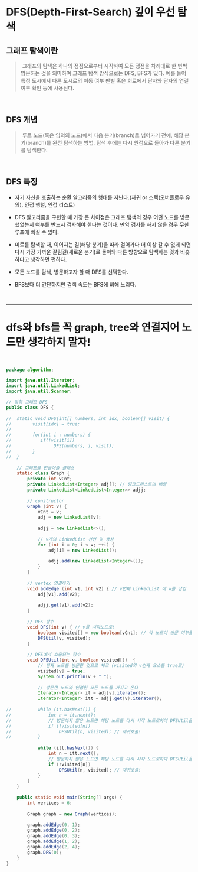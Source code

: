 # DFS(Depth-First-Search) 깊이 우선 탐색


## 그래프 탐색이란
>&nbsp;그래프의 탐색은 하나의 정점으로부터 시작하여 모든 정점을 차례대로 한 번씩 방문하는 것을 의미하며 그래프 탐색 방식으로는 DFS, BFS가 있다. 
예를 들어 특정 도시에서 다른 도시로의 이동 여부 판별 혹은 회로에서 단자와 단자의 연결 여부 확인 등에 사용된다.
 
<br>
 
## DFS 개념 
>&nbsp;루트 노드(혹은 임의의 노드)에서 다음 분기(branch)로 넘어가기 전에, 해당 분기(branch)를 완전 탐색하는 방법.
탐색 후에는 다시 원점으로 돌아가 다른 분기를 탐색한다.

<br>

## DFS 특징

- 자기 자신을 호출하는 순환 알고리즘의 형태를 지닌다.(재귀 or 스택(오버플로우 유의), 인접 행렬, 인접 리스트)

- DFS 알고리즘을 구현할 때 가장 큰 차이점은 그래프 탬색의 경우 어떤 노드를 방문했었는지 여부를 반드시 검사해야 한다는 것이다. 만약 검사를 하지 않을 경우 무한루프에 빠질 수 있다.

- 미로를 탐색할 때, 이어지는 길(해당 분기)을 따라 걸어가다 더 이상 갈 수 없게 되면 다시 가장 가까운 갈림길(새로운 분기)로  돌아와 다른 방향으로 탐색하는 것과 비슷하다고 생각하면 편하다.

- 모든 노드를 탐색, 방문하고자 할 때 DFS를 선택한다.

- BFS보다 더 간단하지만 검색 속도는 BFS에 비해 느리다.
 
<br>

<hr>

# dfs와 bfs를 꼭 graph, tree와 연결지어 노드만 생각하지 말자!
 
<br>

```java
package algorithm;

import java.util.Iterator;
import java.util.LinkedList;
import java.util.Scanner;

// 방향 그래프 DFS
public class DFS {
	
//	static void DFS(int[] numbers, int idx, boolean[] visit) {
//		  visit[idx] = true;
//
//		  for(int i : numbers) {
//		     if(!visit[i])
//		       	  DFS(numbers, i, visit);
//		  }
//	}
	
	// 그래프를 만들어줄 클래스
	static class Graph {
		private int vCnt;
		private LinkedList<Integer> adj[]; // 링크드리스트의 배열
		private LinkedList<LinkedList<Integer>> adjj;
		
		// constructor
		Graph (int v) {
			vCnt = v;
			adj = new LinkedList[v];
			
			adjj = new LinkedList<>();
			
			// v개의 LinkedList 선언 및 생성
			for (int i = 0; i < v; ++i) {
				adj[i] = new LinkedList();
				
				adjj.add(new LinkedList<Integer>());
			}
		}
		
		// vertex 연결하기
		void addEdge (int v1, int v2) { // v번째 LinkedList 에 w를 삽입
			adj[v1].add(v2); 
			
			adjj.get(v1).add(v2);
		}
		
		// DFS 함수
		void DFS(int v) { // v를 시작노드로!
			boolean visited[] = new boolean[vCnt]; // 각 노드이 방문 여부를 저장하기 위해, vertex 수 만큼
			DFSUtil(v, visited);
		}
		
		// DFS에서 호출되는 함수
		void DFSUtil(int v, boolean visited[])  {
			// 현재 노드를 방문한 것으로 체크 (visited의 v번째 요소를 true로)
			visited[v] = true;
			System.out.println(v + " ");
			
			// 방문한 노드와 인접한 모든 노드를 가지고 온다
			Iterator<Integer> it = adj[v].iterator();
			Iterator<Integer> itt = adjj.get(v).iterator();
			
//			while (it.hasNext()) {
//				int n = it.next();
//				// 방문하지 않은 노드면 해당 노드를 다시 시작 노드로하여 DFSUtil을 호출
//				if (!visited[n])
//					DFSUtil(n, visited); // 재귀호출!
//			}
			
			while (itt.hasNext()) {
				int n = itt.next();
				// 방문하지 않은 노드면 해당 노드를 다시 시작 노드로하여 DFSUtil을 호출
				if (!visited[n])
					DFSUtil(n, visited); // 재귀호출!
			}
		}
	}
	
    public static void main(String[] args) {
		int vertices = 6;
		
	    Graph graph = new Graph(vertices);
	    
	    graph.addEdge(0, 1);
	    graph.addEdge(0, 2);
	    graph.addEdge(0, 3);
	    graph.addEdge(1, 2);
	    graph.addEdge(2, 4);
	    graph.DFS(0);
    }
}
```

